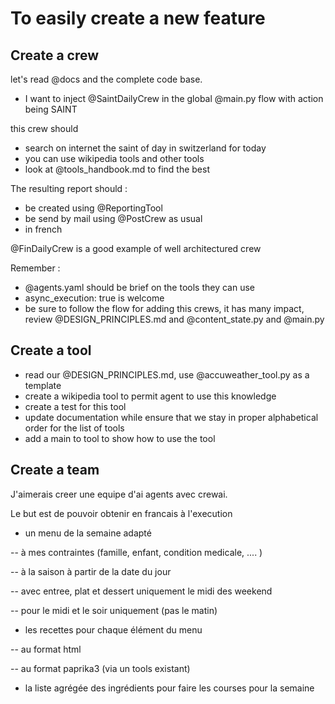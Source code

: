 # To easily create a new feature

## Create a crew

let's read @docs and the complete code base.

- I want to inject @SaintDailyCrew in the global @main.py flow with action being SAINT

this crew should

- search on internet the saint of day in switzerland for today
- you can use wikipedia tools and other tools
- look at @tools_handbook.md to find the best

The resulting report should :

- be created using @ReportingTool
- be send by mail using @PostCrew as usual
- in french

@FinDailyCrew is a good example of well architectured crew

Remember :

- @agents.yaml should be brief on the tools they can use
- async_execution: true is welcome
- be sure to follow the flow for adding this crews, it has many impact, review @DESIGN_PRINCIPLES.md and @content_state.py and @main.py

## Create a tool

- read our @DESIGN_PRINCIPLES.md, use @accuweather_tool.py as a template
- create a wikipedia tool to permit agent to use this knowledge
- create a test for this tool
- update documentation while ensure that we stay in proper alphabetical order for the list of tools
- add a main to tool to show how to use the tool

## Create a team

J'aimerais creer une equipe d'ai agents avec crewai.

Le but est de pouvoir obtenir  en francais à l'execution

- un menu de la semaine adapté

-- à mes contraintes (famille, enfant, condition medicale, .... )

-- à la saison à partir de la date du jour

-- avec entree, plat et dessert uniquement le midi des weekend

-- pour le midi et le soir uniquement (pas le matin)

- les recettes pour chaque élément du menu

-- au format html

-- au format paprika3 (via un tools existant)

- la liste agrégée des ingrédients pour faire les courses pour la semaine
